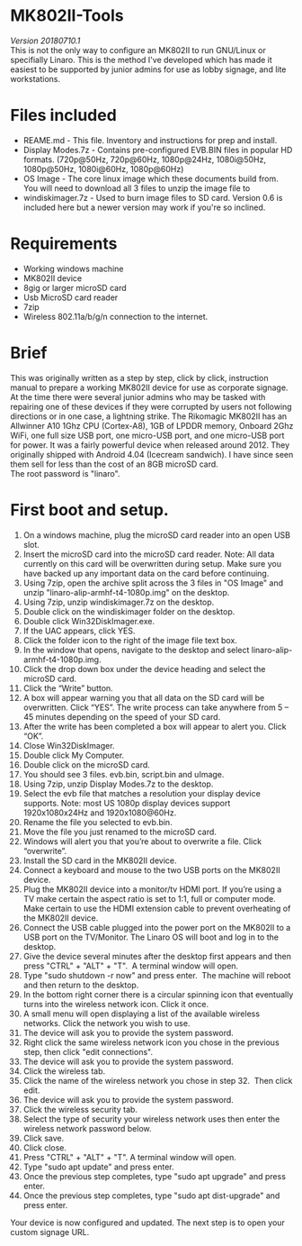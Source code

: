 # MK802II-Tools
*Version 20180710.1*   
This is not the only way to configure an MK802II to run GNU/Linux or specifially Linaro. This is the method I've developed which has made it easiest to be supported by junior admins for use as lobby signage, and lite workstations.

# Files included
* REAME.md - This file. Inventory and instructions for prep and install.
* Display Modes.7z - Contains pre-configured EVB.BIN files in popular HD formats. (720p@50Hz, 720p@60Hz, 1080p@24Hz, 1080i@50Hz, 1080p@50Hz, 1080i@60Hz, 1080p@60Hz)
* OS Image - The core linux image which these documents build from. You will need to download all 3 files to unzip the image file to 
* windiskimager.7z - Used to burn image files to SD card. Version 0.6 is included here but a newer version may work if you're so inclined.



# Requirements

* Working windows machine
* MK802II device
* 8gig or larger microSD card
* Usb MicroSD card reader
* 7zip
* Wireless 802.11a/b/g/n connection to the internet.

# Brief 
This was originally written as a step by step, click by click, instruction manual to prepare a working MK802II device for use as corporate signage. At the time there were several junior admins who may be tasked with repairing one of these devices if they were corrupted by users not following directions or in one case, a lightning strike. The Rikomagic MK802II has an Allwinner A10 1Ghz CPU (Cortex-A8), 1GB of LPDDR memory, Onboard 2Ghz WiFi, one full size USB port, one micro-USB port, and one micro-USB port for power. It was a fairly powerful device when released around 2012. They originally shipped with Android 4.04 (Icecream sandwich).  I have since seen them sell for less than the cost of an 8GB microSD card.  
The root password is "linaro".  

# First boot and setup.

1. On a windows machine, plug the microSD card reader into an open USB slot.
2. Insert the microSD card into the microSD card reader. Note: All data currently on this card will be overwritten during setup. Make sure you have backed up any important data on the card before continuing. 
3. Using 7zip, open the archive split across the 3 files in "OS Image" and unzip "linaro-alip-armhf-t4-1080p.img" on the desktop.
4. Using 7zip, unzip windiskimager.7z on the desktop. 
5. Double click on the windiskimager folder on the desktop. 
6. Double click Win32DiskImager.exe. 
7. If the UAC appears, click YES.
8. Click the folder icon to the right of the image file text box. 
9. In the window that opens, navigate to the desktop and select linaro-alip-armhf-t4-1080p.img.
10. Click the drop down box under the device heading and select the microSD card. 
11. Click the “Write” button. 
12. A box will appear warning you that all data on the SD card will be overwritten. Click “YES”. The write process can take anywhere from 5 – 45 minutes depending on the speed of your SD card. 
13. After the write has been completed a box will appear to alert you. Click “OK”.
14. Close Win32DiskImager.
15. Double click My Computer.
16. Double click on the microSD card. 
17. You should see 3 files. evb.bin, script.bin and uImage. 
18. Using 7zip, unzip Display Modes.7z to the desktop.
19. Select the evb file that matches a resolution your display device supports. Note: most US 1080p display devices support 1920x1080x24Hz and 1920x1080@60Hz.
20. Rename the file you selected to evb.bin.
21. Move the file you just renamed to the microSD card.
22. Windows will alert you that you’re about to overwrite a file. Click “overwrite”. 
23. Install the SD card in the MK802II device.
24. Connect a keyboard and mouse to the two USB ports on the MK802II device.
25. Plug the MK802II device into a monitor/tv HDMI port. If you’re using a TV make certain the aspect ratio is set to 1:1, full or computer mode. Make certain to use the HDMI extension cable to prevent overheating of the MK802II device. 
26. Connect the USB cable plugged into the power port on the MK802II to a USB port on the TV/Monitor.  The Linaro OS will boot and log in to the desktop. 
27. Give the device several minutes after the desktop first appears and then press "CTRL" + "ALT" + "T".  A terminal window will open. 
28. Type "sudo shutdown -r now" and press enter.  The machine will reboot and then return to the desktop. 
29. In the bottom right corner there is a circular spinning icon that eventually turns into the wireless network icon. Click it once. 
30. A small menu will open displaying a list of the available wireless networks. Click the network you wish to use. 
31. The device will ask you to provide the system password.
32. Right click the same wireless network icon you chose in the previous step, then click "edit connections".
33. The device will ask you to provide the system password.
34. Click the wireless tab. 
35. Click the name of the wireless network you chose in step 32.  Then click edit.
36. The device will ask you to provide the system password. 
37. Click the wireless security tab.
38. Select the type of security your wireless network uses then enter the wireless network password below.
39. Click save. 
40. Click close.
41. Press "CTRL" + "ALT" + "T". A terminal window will open. 
42. Type "sudo apt update" and press enter. 
43. Once the previous step completes, type "sudo apt upgrade" and press enter.
44. Once the previous step completes, type "sudo apt dist-upgrade" and press enter.

Your device is now configured and updated.  The next step is to open your custom signage URL. 
